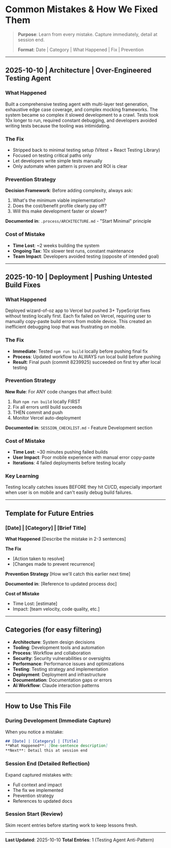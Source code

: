 # Common Mistakes & How We Fixed Them

> **Purpose**: Learn from every mistake. Capture immediately, detail at session end.
>
> **Format**: Date | Category | What Happened | Fix | Prevention

---

## 2025-10-10 | Architecture | Over-Engineered Testing Agent

### What Happened
Built a comprehensive testing agent with multi-layer test generation, exhaustive edge case coverage, and complex mocking frameworks. The system became so complex it slowed development to a crawl. Tests took 10x longer to run, required constant debugging, and developers avoided writing tests because the tooling was intimidating.

### The Fix
- Stripped back to minimal testing setup (Vitest + React Testing Library)
- Focused on testing critical paths only
- Let developers write simple tests manually
- Only automate when pattern is proven and ROI is clear

### Prevention Strategy
**Decision Framework**: Before adding complexity, always ask:
1. What's the minimum viable implementation?
2. Does the cost/benefit profile clearly pay off?
3. Will this make development faster or slower?

**Documented in**: `.process/ARCHITECTURE.md` - "Start Minimal" principle

### Cost of Mistake
- **Time Lost**: ~2 weeks building the system
- **Ongoing Tax**: 10x slower test runs, constant maintenance
- **Team Impact**: Developers avoided testing (opposite of intended goal)

---

## 2025-10-10 | Deployment | Pushing Untested Build Fixes

### What Happened
Deployed wizard-of-oz app to Vercel but pushed 3+ TypeScript fixes without testing locally first. Each fix failed on Vercel, requiring user to manually copy-paste build errors from mobile device. This created an inefficient debugging loop that was frustrating on mobile.

### The Fix
- **Immediate**: Tested `npm run build` locally before pushing final fix
- **Process**: Updated workflow to ALWAYS run local build before pushing
- **Result**: Final push (commit 8239925) succeeded on first try after local testing

### Prevention Strategy
**New Rule**: For ANY code changes that affect build:
1. Run `npm run build` locally FIRST
2. Fix all errors until build succeeds
3. THEN commit and push
4. Monitor Vercel auto-deployment

**Documented in**: `SESSION_CHECKLIST.md` - Feature Development section

### Cost of Mistake
- **Time Lost**: ~30 minutes pushing failed builds
- **User Impact**: Poor mobile experience with manual error copy-paste
- **Iterations**: 4 failed deployments before testing locally

### Key Learning
Testing locally catches issues BEFORE they hit CI/CD, especially important when user is on mobile and can't easily debug build failures.

---

## Template for Future Entries

### [Date] | [Category] | [Brief Title]

**What Happened**
[Describe the mistake in 2-3 sentences]

**The Fix**
- [Action taken to resolve]
- [Changes made to prevent recurrence]

**Prevention Strategy**
[How we'll catch this earlier next time]

**Documented in**: [Reference to updated process doc]

**Cost of Mistake**
- Time Lost: [estimate]
- Impact: [team velocity, code quality, etc.]

---

## Categories (for easy filtering)

- **Architecture**: System design decisions
- **Tooling**: Development tools and automation
- **Process**: Workflow and collaboration
- **Security**: Security vulnerabilities or oversights
- **Performance**: Performance issues and optimizations
- **Testing**: Testing strategy and implementation
- **Deployment**: Deployment and infrastructure
- **Documentation**: Documentation gaps or errors
- **AI Workflow**: Claude interaction patterns

---

## How to Use This File

### During Development (Immediate Capture)
When you notice a mistake:
```markdown
## [Date] | [Category] | [Title]
**What Happened**: [One-sentence description]
**Next**: Detail this at session end
```

### Session End (Detailed Reflection)
Expand captured mistakes with:
- Full context and impact
- The fix we implemented
- Prevention strategy
- References to updated docs

### Session Start (Review)
Skim recent entries before starting work to keep lessons fresh.

---

**Last Updated**: 2025-10-10
**Total Entries**: 1 (Testing Agent Anti-Pattern)
